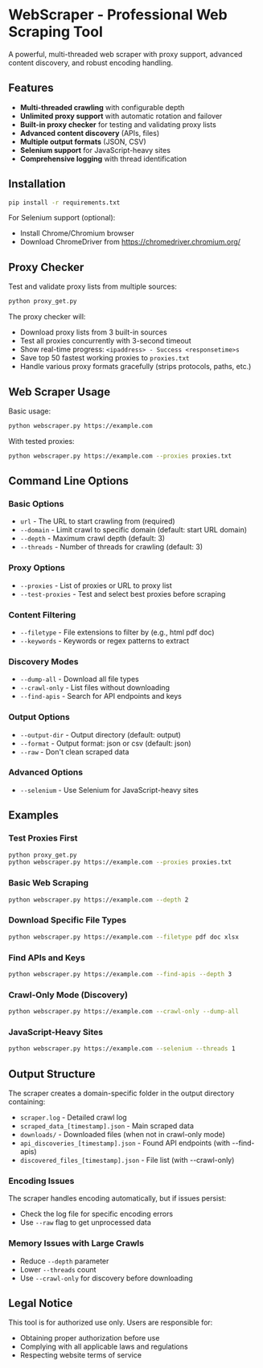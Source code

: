 # WebScraper - Professional Web Scraping Tool

A powerful, multi-threaded web scraper with proxy support, advanced content discovery, and robust encoding handling.

## Features

- **Multi-threaded crawling** with configurable depth
- **Unlimited proxy support** with automatic rotation and failover
- **Built-in proxy checker** for testing and validating proxy lists
- **Advanced content discovery** (APIs, files)
- **Multiple output formats** (JSON, CSV)
- **Selenium support** for JavaScript-heavy sites
- **Comprehensive logging** with thread identification

## Installation

```bash
pip install -r requirements.txt
```

For Selenium support (optional):
- Install Chrome/Chromium browser
- Download ChromeDriver from https://chromedriver.chromium.org/

## Proxy Checker

Test and validate proxy lists from multiple sources:

```bash
python proxy_get.py
```

The proxy checker will:
- Download proxy lists from 3 built-in sources
- Test all proxies concurrently with 3-second timeout
- Show real-time progress: `<ipaddress> - Success <responsetime>s`
- Save top 50 fastest working proxies to `proxies.txt`
- Handle various proxy formats gracefully (strips protocols, paths, etc.)

## Web Scraper Usage

Basic usage:
```bash
python webscraper.py https://example.com
```

With tested proxies:
```bash
python webscraper.py https://example.com --proxies proxies.txt
```

## Command Line Options

### Basic Options
- `url` - The URL to start crawling from (required)
- `--domain` - Limit crawl to specific domain (default: start URL domain)
- `--depth` - Maximum crawl depth (default: 3)
- `--threads` - Number of threads for crawling (default: 3)

### Proxy Options
- `--proxies` - List of proxies or URL to proxy list
- `--test-proxies` - Test and select best proxies before scraping

### Content Filtering
- `--filetype` - File extensions to filter by (e.g., html pdf doc)
- `--keywords` - Keywords or regex patterns to extract

### Discovery Modes
- `--dump-all` - Download all file types
- `--crawl-only` - List files without downloading
- `--find-apis` - Search for API endpoints and keys

### Output Options
- `--output-dir` - Output directory (default: output)
- `--format` - Output format: json or csv (default: json)
- `--raw` - Don't clean scraped data

### Advanced Options
- `--selenium` - Use Selenium for JavaScript-heavy sites

## Examples

### Test Proxies First
```bash
python proxy_get.py
python webscraper.py https://example.com --proxies proxies.txt
```

### Basic Web Scraping
```bash
python webscraper.py https://example.com --depth 2
```

### Download Specific File Types
```bash
python webscraper.py https://example.com --filetype pdf doc xlsx
```

### Find APIs and Keys
```bash
python webscraper.py https://example.com --find-apis --depth 3
```

### Crawl-Only Mode (Discovery)
```bash
python webscraper.py https://example.com --crawl-only --dump-all
```

### JavaScript-Heavy Sites
```bash
python webscraper.py https://example.com --selenium --threads 1
```

## Output Structure

The scraper creates a domain-specific folder in the output directory containing:

- `scraper.log` - Detailed crawl log
- `scraped_data_[timestamp].json` - Main scraped data
- `downloads/` - Downloaded files (when not in crawl-only mode)
- `api_discoveries_[timestamp].json` - Found API endpoints (with --find-apis)
- `discovered_files_[timestamp].json` - File list (with --crawl-only)


### Encoding Issues
The scraper handles encoding automatically, but if issues persist:
- Check the log file for specific encoding errors
- Use `--raw` flag to get unprocessed data

### Memory Issues with Large Crawls
- Reduce `--depth` parameter
- Lower `--threads` count
- Use `--crawl-only` for discovery before downloading

## Legal Notice

This tool is for authorized use only. Users are responsible for:
- Obtaining proper authorization before use
- Complying with all applicable laws and regulations
- Respecting website terms of service

